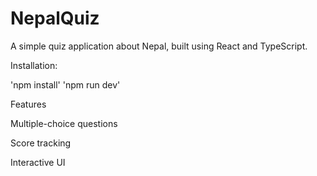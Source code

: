 <h1> NepalQuiz </h1>

A simple quiz application about Nepal, built using React and TypeScript.

Installation:

'npm install'
'npm run dev'

Features

Multiple-choice questions

Score tracking

Interactive UI
